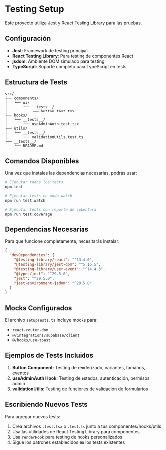 
# Testing Setup

Este proyecto utiliza Jest y React Testing Library para las pruebas.

## Configuración

- **Jest**: Framework de testing principal
- **React Testing Library**: Para testing de componentes React
- **jsdom**: Ambiente DOM simulado para testing
- **TypeScript**: Soporte completo para TypeScript en tests

## Estructura de Tests

```
src/
├── components/
│   └── ui/
│       └── __tests__/
│           └── button.test.tsx
├── hooks/
│   └── __tests__/
│       └── useAdminAuth.test.tsx
├── utils/
│   └── __tests__/
│       └── validationUtils.test.ts
└── __tests__/
    └── README.md
```

## Comandos Disponibles

Una vez que instales las dependencias necesarias, podrás usar:

```bash
# Ejecutar todos los tests
npm test

# Ejecutar tests en modo watch
npm run test:watch

# Ejecutar tests con reporte de cobertura
npm run test:coverage
```

## Dependencias Necesarias

Para que funcione completamente, necesitarás instalar:

```json
{
  "devDependencies": {
    "@testing-library/react": "^13.4.0",
    "@testing-library/jest-dom": "^5.16.5",
    "@testing-library/user-event": "^14.4.3",
    "@types/jest": "^29.5.0",
    "jest": "^29.5.0",
    "jest-environment-jsdom": "^29.5.0"
  }
}
```

## Mocks Configurados

El archivo `setupTests.ts` incluye mocks para:
- `react-router-dom`
- `@/integrations/supabase/client`
- `@/hooks/use-toast`

## Ejemplos de Tests Incluidos

1. **Button Component**: Testing de renderizado, variantes, tamaños, eventos
2. **useAdminAuth Hook**: Testing de estados, autenticación, permisos admin
3. **validationUtils**: Testing de funciones de validación de formularios

## Escribiendo Nuevos Tests

Para agregar nuevos tests:
1. Crea archivos `.test.tsx` o `.test.ts` junto a tus componentes/hooks/utils
2. Usa las utilidades de React Testing Library para componentes
3. Usa `renderHook` para testing de hooks personalizados
4. Sigue los patrones establecidos en los tests existentes
